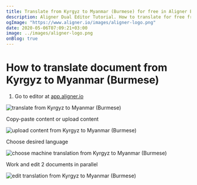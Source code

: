 ```yaml
---
title: Translate from Kyrgyz to Myanmar (Burmese) for free in Aligner Editor
description: Aligner Dual Editor Tutorial. How to translate for free from Kyrgyz to Myanmar (Burmese). Aligner is multilingual document management platform. 
ogImage: "https://www.aligner.io/images/aligner-logo.png"
date: 2020-05-06T07:09:21+03:00
image: ../images/aligner-logo.png
onBlog: true
---
```


# How to translate document from Kyrgyz to Myanmar (Burmese)

1. Go to editor at [app.aligner.io](https://app.aligner.io "Aligner App web page")

![translate from Kyrgyz to Myanmar (Burmese)](../aligner-blank-editor.png "translate from Kyrgyz to Myanmar (Burmese)")

Copy-paste content or upload content

![upload content from Kyrgyz to Myanmar (Burmese)](../aligner-uploaded-document.png "upload content from Kyrgyz to Myanmar (Burmese)")

Choose desired language

![choose machine translation from Kyrgyz to Myanmar (Burmese)](../aligner-language-dropdown.png "choose machine translation from Kyrgyz to Myanmar (Burmese)")

Work and edit 2 documents in parallel

![edit translation from Kyrgyz to Myanmar (Burmese)](../aligner-double-sitded-editor.png "edit translation from Kyrgyz to Myanmar (Burmese)")

